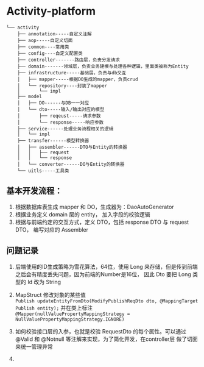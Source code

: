# Activity-platform 
```
└── activity
    ├── annotation-----自定义注解
    ├── aop-----自定义切面
    ├── common----常用类
    ├── config----自定义配置类
    ├── controller-------路由层，负责分发请求
    ├── domain-------领域层，负责业务建模与处理各种逻辑，里面类被称为Entity
    ├── infrastructure-----基础层，负责与db交互
    │   ├── mapper-----根据DO生成的mapper，负责crud
    │   └── repository----封装了mapper
    │       └── impl
    ├── model
    │   ├── DO------与DB一一对应
    │   └── dto-----输入/输出对应的模型
    │       ├── reqeust-----请求参数
    │       └── response-----响应参数
    ├── service------处理业务流程相关的逻辑
    │   └── impl
    ├── transfer------模型转换器
    │   ├── assembler------DTO与Entity的转换器
    │   │   ├── request
    │   │   └── response
    │   └── converter------DO与Entity的转换器
    └── uitls-----工具类

```
## 基本开发流程：
1. 根据数据库表生成 mapper 和 DO，生成器为：DaoAutoGenerator
2. 根据业务定义 domain 层的 entity， 加入字段的校验逻辑
3. 根据与前端约定的交互方式，定义 DTO，包括 response DTO 与 request DTO， 编写对应的 Assembler


## 问题记录
1. 后端使用的ID生成策略为雪花算法，64位，使用 Long 来存储，但是传到前端之后会有精度丢失问题，因为前端的Number是16位，
因此 Dto 要把 Long 类型的 Id 改为 String
2. MapStruct 修改对象的某些值    
```Publish updateEntityFromDto(ModifyPublishReqDto dto, @MappingTarget Publish entity);```
并在类上标注\
```@Mapper(nullValuePropertyMappingStrategy = NullValuePropertyMappingStrategy.IGNORE)```

3. 如何校验接口层的入参，也就是校验 RequestDto 的每个属性。可以通过 @Valid 和 @Notnull 等注解来实现，为了简化开发，在controller层
做了切面来统一管理异常
4. 